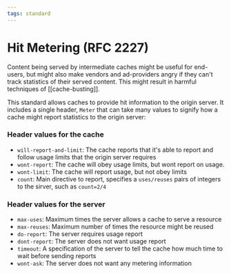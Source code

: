```yaml
---
tags: standard
---
```


# Hit Metering (RFC 2227)
Content being served by intermediate caches might be useful for end-users, but might also make vendors and ad-providers angry if they can't track statistics of their served content. This might result in harmful techniques of [[cache-busting]].

This standard allows caches to provide hit information to the origin server. It includes a single header, `Meter` that can take many values to signify how a cache might report statistics to the origin server:

### Header values for the cache
* `will-report-and-limit`: The cache reports that it's able to report and follow usage limits that the origin server requires
* `wont-report`: The cache will obey usage limits, but wont report on usage.
* `wont-limit`: The cache will report usage, but not obey limits
* `count`: Main directive to report, specifies a `uses/reuses` pairs of integers to the sirver, such as `count=2/4`

### Header values for the server
* `max-uses`: Maximum times the server allows a cache to serve a resource
* `max-reuses`: Maximum number of times the resource might be reused
* `do-report`: The server requires usage report
* `dont-report`: The server does not want usage report
* `timeout`: A specification of the server to tell the cache how much time to wait before sending reports
* `wont-ask`: The server does not want any metering information
